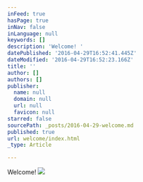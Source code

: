 ```yaml
---
inFeed: true
hasPage: true
inNav: false
inLanguage: null
keywords: []
description: 'Welcome! '
datePublished: '2016-04-29T16:52:41.445Z'
dateModified: '2016-04-29T16:52:23.166Z'
title: ''
author: []
authors: []
publisher:
  name: null
  domain: null
  url: null
  favicon: null
starred: false
sourcePath: _posts/2016-04-29-welcome.md
published: true
url: welcome/index.html
_type: Article

---
```

Welcome! ![](https://the-grid-user-content.s3-us-west-2.amazonaws.com/c6486c77-87a8-46b2-85fa-7227dcce59c2.jpg)
